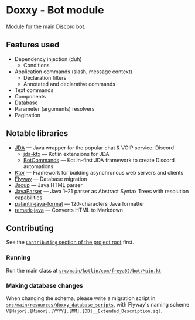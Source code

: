 # Doxxy - Bot module

Module for the main Discord bot.

## Features used
- Dependency injection (duh)
  - Conditions
- Application commands (slash, message context)
  - Declaration filters
  - Annotated and declarative commands
- Text commands
- Components
- Database
- Parameter (arguments) resolvers
- Pagination

## Notable libraries

- [JDA](https://github.com/discord-jda/JDA) — Java wrapper for the popular chat & VOIP service: Discord
  - [jda-ktx](https://github.com/MinnDevelopment/jda-ktx) — Kotlin extensions for JDA
  - [BotCommands](https://github.com/freya022/BotCommands) — Kotlin-first JDA framework to create Discord automations 
- [Ktor](https://ktor.io/) — Framework for building asynchronous web servers and clients
- [Flyway](https://github.com/flyway/flyway) — Database migration
- [Jsoup](https://jsoup.org/) — Java HTML parser
- [JavaParser](https://github.com/javaparser/javaparser) — Java 1–21 parser as Abstract Syntax Trees with resolution capabilities
- [palantir-java-format](https://github.com/palantir/palantir-java-format) — 120-characters Java formatter
- [remark-java](https://github.com/freya022/remark-java) — Converts HTML to Markdown

## Contributing

See the [`Contributing` section of the project root](../README.md#contributing) first.

### Running

Run the main class at [`src/main/kotlin/com/freya02/bot/Main.kt`](src/main/kotlin/com/freya02/bot/Main.kt)

### Making database changes
When changing the schema, please write a migration script in [`src/main/resources/doxxy_database_scripts`](./src/main/resources/doxxy_database_scripts),
with Flyway's naming scheme `V[Major].[Minor].[YYYY].[MM].[DD]__Extended_Description.sql`.